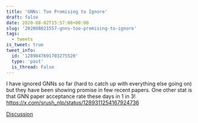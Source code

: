 ```yaml
---
title: 'GNNs: Too Promising to Ignore'
draft: false
date: 2020-08-02T15:57:08+00:00
slug: '202008021557-gnns-too-promising-to-ignore'
tags:
  - tweets
is_tweet: true
tweet_info:
  id: '1289847691703275520'
  type: 'post'
  is_thread: False
---
```




I have ignored GNNs so far (hard to catch up with everything else going on) but they have been showing promise in few recent papers. One other stat is that GNN paper acceptance rate these days in 1 in 3! <https://x.com/srush_nlp/status/1289311254167924736>

[Discussion](https://x.com/sytelus/status/1289847691703275520)
